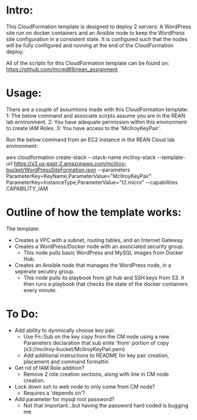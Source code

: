 # Intro:

This CloudFormation template is designed to deploy 2 servers: A WordPress site run on docker containers and an Ansible node to keep the WordPress site configuration in a consistent state. 
It is configured such that the nodes will be fully configured and running at the end of the CloudFormation deploy. 

All of the scripts for this CloudFormation template can be found on: https://github.com/mcred89/rean_assignment

# Usage: 

There are a couple of assumtions made with this CloudFormation template:
1: The below command and associate scirpts assume you are in the REAN lab environment.
2: You have adequate permission within this environment to create IAM Roles.
3: You have access to the 'McIlroyKeyPair'.

Run the below command from an EC2 instance in the REAN Cloud lab environment:

aws cloudformation create-stack --stack-name mcilroy-stack --template-url https://s3.us-east-2.amazonaws.com/mcilroy-bucket/WordPressSiteFormation.json --parameters ParameterKey=KeyName,ParameterValue="McIlroyKeyPair" ParameterKey=InstanceType,ParameterValue="t2.micro" --capabilities CAPABILITY_IAM

# Outline of how the template works:

The template:
- Creates a VPC with a subnet, routing tables, and an Internet Gateway.
- Creates a WordPress/Docker node with an associated security group.
    - This node pulls basic WordPress and MySQL images from Docker Hub.
- Creates an Ansible node that manages the WordPress node, in a seperate secutiry group.
    - This node pulls its playbook from git hub and SSH keys from S3. It then runs a playbook that checks the state of the docker containers every minute. 

# To Do:

- Add ability to dynmically choose key pair. 
    - Use Fn::Sub on the key copy from the CM node using a new Parameters declaration that sub enite 'from' portion of copy (s3://mcilroy-bucket/McIlroyKeyPair.pem)
    - Add additional instructions to README for key pair creation, placement and command formattin
- Get rid of IAM Role addition?
    - Remove 2 role creation sections, along with line in CM node creation. 
- Lock down ssh to web node to only come from CM node?
    - Requires a 'depends on'?
- Add parameter for mysql root password?
    - Not that important...but having the password hard coded is bugging me. 


